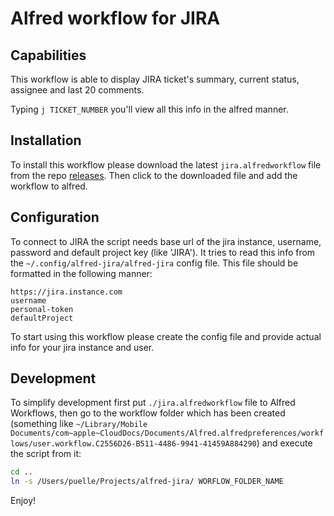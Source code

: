 # Alfred workflow for JIRA

## Capabilities

This workflow is able to display JIRA ticket's summary, current status, assignee and last 20 comments.

Typing `j TICKET_NUMBER` you'll view all this info in the alfred manner.

## Installation

To install this workflow please download the latest `jira.alfredworkflow` file from the repo [releases](https://github.com/pmyagkov/alfred-jira/releases).
Then click to the downloaded file and add the workflow to alfred.

## Configuration

To connect to JIRA the script needs base url of the jira instance, username, password and default project key (like 'JIRA'). It tries to read this info from the `~/.config/alfred-jira/alfred-jira` config file.
This file should be formatted in the following manner:
```
https://jira.instance.com
username
personal-token
defaultProject
```

To start using this workflow please create the config file and provide actual info for your jira instance and user.

## Development

To simplify development first put `./jira.alfredworkflow` file to Alfred Workflows, then go to the workflow folder which has been created (something like `~/Library/Mobile Documents/com~apple~CloudDocs/Documents/Alfred.alfredpreferences/workflows/user.workflow.C2556D26-B511-4486-9941-41459A884290`) and execute the script from it:

```bash
cd ..
ln -s /Users/puelle/Projects/alfred-jira/ WORFLOW_FOLDER_NAME
```

Enjoy!
